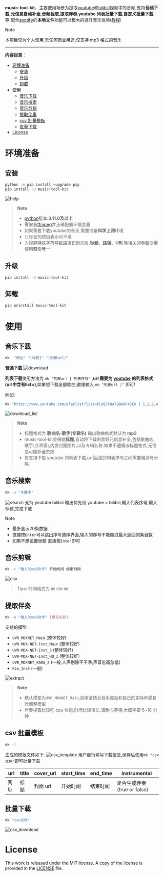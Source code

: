 **music-tool-kit**，主要使用场景为提取[youtube](https://www.youtube.com)和[bilibili](https://www.bilibili.com)视频中的音频,支持**音频下载**,**元信息自动补全**,**音频截取**,**提取伴奏**,**youtube 列表批量下载**,**自定义批量下载**等.配合[spotify](https://open.spotify.com)的**本地文件**功能可以极大的提升音乐体验([教程](https://www.bilibili.com/video/BV1VL411T7mp/?vd_source=04c6a0d121b6fb871e3d3c0a2554b29b))

> [!NOTE]
>
> 本项目仅为个人使用,无任何商业用途,仅支持 mp3 格式的音乐

---
**内容目录**：
- [环境准备](#环境准备)
  - [安装](#安装)
  - [升级](#升级)
  - [卸载](#卸载)
- [使用](#使用)
  - [音乐下载](#音乐下载)
  - [音乐搜索](#音乐搜索)
  - [音乐剪辑](#音乐剪辑)
  - [提取伴奏](#提取伴奏)
  - [csv 批量模板](#csv-批量模板)
  - [批量下载](#批量下载)
- [License](#license)

# 环境准备

## 安装

```bash
python -m pip install –upgrade pip
pip install -U music-tool-kit
```

![help](https://raw.githubusercontent.com/nichuanfang/music-tool-kit/main/example/help.png)

> **Note**
>
> - [python](https://www.python.org/)版本:**3.11.0及以上**
> - 需安装[ffmpeg](https://ffmpeg.org/)并正确配置环境变量
> - 如果需要下载youtube的音乐,需要准备**科学上网**环境
> - `[]`标记的项目表示可不填
> - 为规避特殊字符导致路径识别失败,**标题**、**路径**、**URL**等相关的参数尽量使用**双引号**`""`

## 升级

```bash
pip install -U music-tool-kit
```

## 卸载

```bash
pip uninstall music-tool-kit
```

# 使用

## 音乐下载

```bash
mk  "网址" "[标题]" "[封面url]"

```

**普通下载**
![download](https://raw.githubusercontent.com/nichuanfang/music-tool-kit/main/example/download.png)

**列表下载**使用方法为 `mk "列表url | 列表序号"` ,**url 需要为 [youtube](https://www.youtube.com) 的列表格式(url中含有list=)**,如果想下载全部歌曲,直接输入 `mk "列表url |"` 即可!

例如:
```bash
mk "https://www.youtube.com/playlist?list=PL8B3F8A7B0A9F4DE8 | 1,2,3,4,5"
```
![download_list](https://raw.githubusercontent.com/nichuanfang/music-tool-kit/main/example/batch_download.png)

> **Note**
>
> - 标题格式为 **歌曲名-歌手(专辑名)** 输出歌曲格式默认为 **mp3**
> - music-tool-kit会根据**标题**,自动将下载的音频元信息补全,包括歌曲名,歌手(艺术家),内置封面图片,以及专辑名称.如果不遵循该标题格式,元信息可能补全失败
> - 仅支持下载 youtube 的列表下载,url|后面的列表序号之间需要用逗号分隔

## 音乐搜索

```bash
mk -s "关键字"
```
![search](https://raw.githubusercontent.com/nichuanfang/music-tool-kit/main/example/search.png)
支持 youtube bilibili 输出优先级 youtube > bilibili,输入列表序号,输入标题,完成下载

> [!NOTE]
>
> - 最多显示20条数据
> - 直接按`Enter`可以跳出序号选择界面,输入的序号不能超过最大返回的条目数
> - 如果不想设置标题 直接按`Enter`即可

## 音乐剪辑

```bash
mk -c "输入的mp3文件" 开始时间 结束时间
```

![clip](https://raw.githubusercontent.com/nichuanfang/music-tool-kit/main/example/clip.png)

> Tips: 时间格式为 `00:00:00`

## 提取伴奏

```bash
mk -e "输入的mp3文件" [模型名称]
```

支持的模型:

- `UVR_MDXNET_Main` (整体较好)
- `UVR-MDX-NET-Inst_Main` (整体较好)
- `UVR-MDX-NET-Inst_3` (整体较好)
- `UVR-MDX-NET-Inst_HQ_3` (整体较好)
- `UVR_MDXNET_KARA_2` (一般,人声剔除不干净,声音忽高忽低)
- `Kim_Inst` (一般)

![extract](https://raw.githubusercontent.com/nichuanfang/music-tool-kit/main/example/inst.png)

> **Note**
> - 默认模型为`UVR_MDXNET_Main`,具体请结合音乐类型和自己的实际听感自行调整模型
> - 伴奏提取比较吃 cpu 性能,时间比较漫长,请耐心等待,大概需要 5~10 分钟

## csv 批量模板

```bash
mk -t
```

生成的模板文件如下:
![csv_template](https://raw.githubusercontent.com/nichuanfang/music-tool-kit/main/example/csv_template.png)
用户自行填写下载信息,保存后使用`mk "csv文件"`即可批量下载

| url  | title | cover_url | start_time | end_time | instrumental |
| ---- | ----- | --------- | ---------- | -------- | ------------ |
| 网址 | 标题  | 封面 url  | 开始时间   | 结束时间 | 是否生成伴奏(true or false) |

## 批量下载

```bash
mk "csv文件"
```

![csv_download](https://raw.githubusercontent.com/nichuanfang/music-tool-kit/main/example/csv_download.png)

# License

This work is released under the MIT license. A copy of the license is provided in the [LICENSE](https://raw.githubusercontent.com/nichuanfang/music-tool-kit/main/LICENSE) file.
